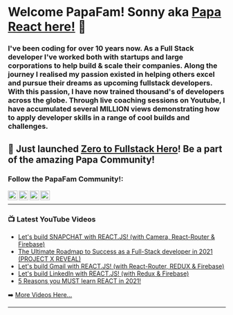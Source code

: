 # Welcome PapaFam! Sonny aka [Papa React here!](https://www.papareact.com) 👋

### I've been coding for over 10 years now. As a Full Stack developer I've worked both with startups and large corporations to help build & scale their companies. Along the journey I realised my passion existed in helping others excel and pursue their dreams as upcoming fullstack developers. With this passion, I have now trained thousand's of developers across the globe. Through live coaching sessions on Youtube, I have accumulated several MILLION views demonstrating how to apply developer skills in a range of cool builds and challenges.

## 🚀  Just launched [Zero to Fullstack Hero](https://www.papareact.com/course)! Be a part of the amazing Papa Community!

### Follow the PapaFam Community!:

[<img align="left" alt="PapaReact | YouTube" width="22px" src="https://cdn.jsdelivr.net/npm/simple-icons@v3/icons/youtube.svg" />][youtube]
[<img align="left" alt="PapaReact | Instagram" width="22px" src="https://cdn.jsdelivr.net/npm/simple-icons@v3/icons/discord.svg" />][discord]
[<img align="left" alt="PapaReact | LinkedIn" width="22px" src="https://cdn.jsdelivr.net/npm/simple-icons@v3/icons/linkedin.svg" />][linkedin]
[<img align="left" alt="PapaReact | Instagram" width="22px" src="https://cdn.jsdelivr.net/npm/simple-icons@v3/icons/instagram.svg" />][instagram]

<br/>

---

### 📺 Latest YouTube Videos

<!-- YOUTUBE:START -->

- [Let's build SNAPCHAT with REACT.JS! (with Camera, React-Router & Firebase)](https://youtu.be/1kGISk5ft2w)
- [The Ultimate Roadmap to Success as a Full-Stack developer in 2021 (PROJECT X REVEAL)](https://youtu.be/hj_XHjnHrhI)
- [Let's build Gmail with REACT.JS! (with React-Router, REDUX & Firebase)](https://youtu.be/b7nrXjS6Dqs)
- [Let's build LinkedIn with REACT.JS! (with Redux & Firebase)](https://youtu.be/QaYts9sPmcY)
- [5 Reasons you MUST learn REACT in 2021!](https://youtu.be/kd-hK5Zmv6E)

<!-- YOUTUBE:END -->

➡️ [More Videos Here...](https://www.youtube.com/user/ssangha32/featured)

---

[website]: https://papareact.com
[course]: http://papareact.com/course
[youtube]: https://www.youtube.com/user/ssangha32
[instagram]: https://www.instagram.com/ssssangha
[linkedin]: https://www.linkedin.com/in/saajansangha/
[discord]: https://discord.gg/Eq2C6xMa
